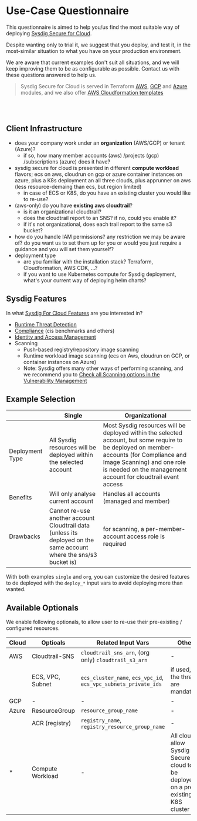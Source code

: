 # Use-Case Questionnaire

This questionnaire is aimed to help you/us find the most suitable way of deploying [Sysdig Secure for Cloud](https://docs.sysdig.com/en/docs/installation/sysdig-secure-for-cloud/).

Despite wanting only to trial it, we suggest that you deploy, and test it, in the most-similar situation to what
you have on your production environment.

We are aware that current examples don't suit all situations, and we will keep improving them to be as configurable as possible.
Contact us with these questions answered to help us.

> Sysdig Secure for Cloud is served in Terraform [AWS](https://github.com/sysdiglabs/terraform-aws-secure-for-cloud), [GCP](https://github.com/sysdiglabs/terraform-google-secure-for-cloud) and [Azure](https://github.com/sysdiglabs/terraform-azurerm-secure-for-cloud)
modules, and we also offer [AWS Cloudformation templates](https://github.com/sysdiglabs/aws-templates-secure-for-cloud)

<br/><br/>

## Client Infrastructure

- does your company work under an **organization** (AWS/GCP) or tenant (Azure)?
  - if so, how many member accounts (aws) /projects (gcp) /subscriptions (azure) does it have?
- sysdig secure for cloud is presented in different **compute workload** flavors; ecs on aws, cloudrun on gcp or azure container instances on azure, plus a K8s deployment an all three clouds, plus apprunner on aws (less resource-demaing than ecs, but region limited)
    - in case of ECS or K8S, do you have an existing cluster you would like to re-use?
- (aws-only) do you have **existing aws cloudtrail**?
    - is it an organizational cloudtrail?
    - does the cloudtrail report to an SNS? if no, could you enable it?
    - if it's not organizational, does each trail report to the same s3 bucket?
- how do you handle IAM permissions? any restriction we may be aware of? do you want us to set them up for you or would you just require a guidance and you will set them yourself?
- deployment type
  - are you familiar with the installation stack? Terraform, Cloudformation, AWS CDK, ...?
  - if you want to use Kubernetes compute for Sysdig deployment, what's your current way of deploying helm charts?


## Sysdig Features

In what [Sysdig For Cloud Features](https://docs.sysdig.com/en/docs/sysdig-secure/sysdig-secure-for-cloud/) are you interested in?

- [Runtime Threat Detection](https://docs.sysdig.com/en/docs/sysdig-secure/insights/)
- [Compliance](https://docs.sysdig.com/en/docs/sysdig-secure/posture/compliance/compliance-unified-/) (cis benchmarks and others)
- [Identity and Access Management](https://docs.sysdig.com/en/docs/sysdig-secure/posture/permissions-and-entitlements/)
- Scanning
  - Push-based registry/repository image scanning
  - Runtime workload image scanning (ecs on Aws, cloudrun on GCP, or container instances on Azure)
  - Note: Sysdig offers many other ways of performing scanning, and we recommend you to [Check all Scanning options in the Vulnerability Management](https://docs.sysdig.com/en/docs/sysdig-secure/vulnerabilities/)



## Example Selection

|                   | Single                                                            |  Organizational |
| --| -- | -- |
| Deployment Type   | All Sysdig resources will be deployed within the selected account |  Most Sysdig resources will be deployed within the selected account, but some require to be deployed on member-accounts (for Compliance and Image Scanning) and one role is needed on the management account for cloudtrail event access |
| Benefits          | Will only analyse current account                                 |  Handles all accounts (managed and member)
| Drawbacks         | Cannot re-use another account Cloudtrail data (unless its deployed on the same account where the sns/s3 bucket is) | for scanning, a per-member-account access role is required

With both examples `single` and `org`, you can customize the desired features to de deployed with the `deploy_*` input vars to avoid deploying more than wanted.

## Available Optionals

We enable following optionals, to allow user to re-use their pre-existing / configured resources.

|  Cloud |  Optioals | Related Input Vars | Other |
| -- | --| -- | -- | 
| AWS  | Cloudtrail-SNS | `cloudtrail_sns_arn`, (org only) `cloudtrail_s3_arn` | - |
| | ECS, VPC, Subnet | `ecs_cluster_name`, `ecs_vpc_id`, `ecs_vpc_subnets_private_ids` | if used, the three are mandatory  |
| GCP | - | - | - |
| Azure | ResourceGroup | `resource_group_name` | - |
| | ACR (registry)  | `registry_name`, `registry_resource_group_name` | - | 
| * | Compute Workload | - | All clouds allow Sysdig Secure for cloud to be deployed on a pre-existing K8S cluster| 
